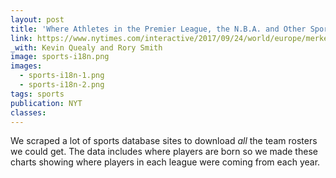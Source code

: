 ```yaml
---
layout: post
title: 'Where Athletes in the Premier League, the N.B.A. and Other Sports Leagues Come From, in 15 Charts'
link: https://www.nytimes.com/interactive/2017/09/24/world/europe/merkel-germany-election-twelve-years.html
_with: Kevin Quealy and Rory Smith
image: sports-i18n.png
images:
  - sports-i18n-1.png
  - sports-i18n-2.png
tags: sports
publication: NYT
classes:
---
```


We scraped a lot of sports database sites to download _all_ the team rosters we could get. The data includes where players are born so we made these charts showing where players in each league were coming from each year.
